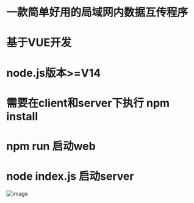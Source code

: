 # 一款简单好用的局域网内数据互传程序
# 基于VUE开发
# node.js版本>=V14
# 需要在client和server下执行 npm install
# npm run 启动web
# node index.js 启动server

![image](https://github.com/user-attachments/assets/a40179d7-86b4-49ba-b3bb-7451bb61b872)
